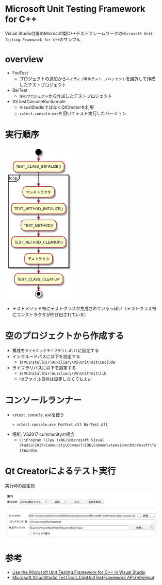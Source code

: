 # Microsoft Unit Testing Framework for C++

Visual Studio付属のMicrosoft製C++テストフレームワークの`Microsoft Unit Testing Framework for C++`のサンプル

# overview

- FooTest
    - プロジェクトの追加から`ネイティブ単体テスト プロジェクト`を選択して作成したテストプロジェクト
- BarTest
    - `空のプロジェクト`から作成したテストプロジェクト
- VSTestConsoleRunSample
    - VisualStudioではなくQtCreatorを利用
    - `vstest.console.exe`を用いてテスト実行したバージョン

# 実行順序

![](images/act.mstestcpp.png)

- テストメソッド毎にテストクラスが生成されているっぽい（テストクラス毎にコンストラクタが呼び出されている）

# 空のプロジェクトから作成する

- 構成を`ダイナミックライブラリ(.dll)`に設定する
- インクルードパスに以下を設定する
    - `$(VCInstallDir)Auxiliary\VS\UnitTest\include`
- ライブラリパスに以下を設定する
    - `$(VCInstallDir)Auxiliary\VS\UnitTest\lib`
    - libファイル自体は設定しなくてもよい

# コンソールランナー

- `vstest.console.exe`を使う
    ```
    > vstest.console.exe FooTest.dll BarTest.dll
    ```
- 場所: VS2017 communityの場合
    - `C:\Program Files (x86)\Microsoft Visual Studio\2017\Community\Common7\IDE\CommonExtensions\Microsoft\TestWindow`

# Qt Creatorによるテスト実行

実行時の設定例

![](2019-08-13-15-11-02.png)

# 参考

- [
Use the Microsoft Unit Testing Framework for C++ in Visual Studio](https://github.com/MicrosoftDocs/visualstudio-docs/blob/master/docs/test/how-to-use-microsoft-test-framework-for-cpp.md)
- [Microsoft.VisualStudio.TestTools.CppUnitTestFramework API reference](https://github.com/MicrosoftDocs/visualstudio-docs/blob/master/docs/test/microsoft-visualstudio-testtools-cppunittestframework-api-reference.md)

